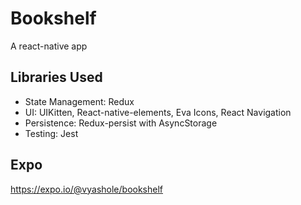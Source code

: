 # Bookshelf

A react-native app

## Libraries Used

- State Management: Redux
- UI: UIKitten, React-native-elements, Eva Icons, React Navigation
- Persistence: Redux-persist with AsyncStorage
- Testing: Jest

## Expo

https://expo.io/@vyashole/bookshelf

